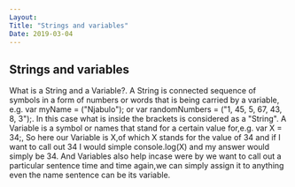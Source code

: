 ```yaml
---
Layout:
Title: "Strings and variables"
Date: 2019-03-04
---
```

## Strings and variables
What is a String and a Variable?. 
A String is connected sequence of symbols in a form of numbers or words that is being carried by a variable,
e.g. var myName = ("Njabulo"); or var randomNumbers = ("1, 45, 5, 67, 43, 8, 3");.
In this case what is inside the brackets is considered as a "String".
A Variable is a symbol or names that stand for a certain value for,e.g. var X = 34;,
So here our Variable is X,of which X stands for the value of 34 and if I want to call out 34 I would simple console.log(X) and my answer would simply be 34.
And Variables also help incase were by we want to call out a particular sentence time and time again,we can simply assign it to anything even the name sentence can be its variable.       

